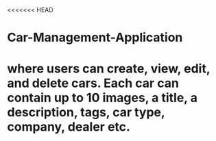 <<<<<<< HEAD
# Car-Management-Application
where users can create, view, edit, and delete cars. Each car can contain up to 10 images, a title, a description, tags, car type, company, dealer etc.
=======
